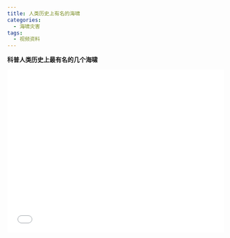 ```yaml
---
title: 人类历史上有名的海啸
categories:
  - 海啸灾害
tags:
  - 视频资料
---
```

**科普人类历史上最有名的几个海啸**
<div style="position:relative; padding-bottom:75%; width:100%; height:0">
    <iframe src="//player.bilibili.com/player.html?aid=7898460&bvid=BV1ws411h7RV&cid=12965334&page=1" scrolling="no" border="0" frameborder="no" framespacing="0" allowfullscreen="true" style="position:absolute; height: 100%; width: 100%;"></iframe>
</div>